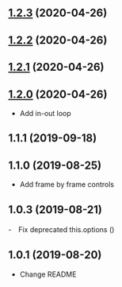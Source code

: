 <a name="1.2.3"></a>
## [1.2.3](https://github.com/sweetberry/videojs-shuttle-controls/compare/v1.2.2...v1.2.3) (2020-04-26)

<a name="1.2.2"></a>
## [1.2.2](https://github.com/sweetberry/videojs-shuttle-controls/compare/v1.2.1...v1.2.2) (2020-04-26)

<a name="1.2.1"></a>
## [1.2.1](https://github.com/sweetberry/videojs-shuttle-controls/compare/v1.1.1...v1.2.1) (2020-04-26)

<a name="1.2.0"></a>
## [1.2.0](https://github.com/sweetberry/videojs-shuttle-controls/compare/v1.1.1...v1.2.0) (2020-04-26)
- Add in-out loop
<a name="1.1.1"></a>
## 1.1.1 (2019-09-18)

<a name="1.1.0"></a>
## 1.1.0 (2019-08-25)
- Add frame by frame controls
<a name="1.0.3"></a>
## 1.0.3 (2019-08-21)
-　Fix deprecated this.options ()
<a name="1.0.1"></a>
## 1.0.1 (2019-08-20)
- Change README

